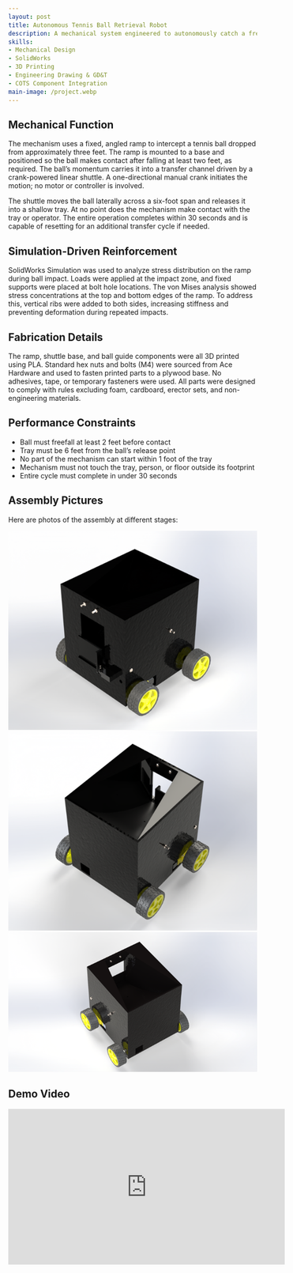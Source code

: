 ```yaml
---
layout: post
title: Autonomous Tennis Ball Retrieval Robot
description: A mechanical system engineered to autonomously catch a free-falling tennis ball and deliver it six feet into a tray within 30 seconds. Built under strict design constraints, it uses a single input to activate, operates without human contact during motion, and adheres to rules prohibiting non-engineering materials, kit-based components, and temporary fasteners. The system was developed using CAD modeling, simulation, and digital manufacturing, with custom parts designed to proper tolerancing and GD&T standards for accurate fit and function. All components were fabricated using approved methods such as 3D printing to ensure compliance and reliability.
skills: 
- Mechanical Design
- SolidWorks
- 3D Printing
- Engineering Drawing & GD&T
- COTS Component Integration
main-image: /project.webp
---
```

## Mechanical Function

The mechanism uses a fixed, angled ramp to intercept a tennis ball dropped from approximately three feet. The ramp is mounted to a base and positioned so the ball makes contact after falling at least two feet, as required. The ball’s momentum carries it into a transfer channel driven by a crank-powered linear shuttle. A one-directional manual crank initiates the motion; no motor or controller is involved.

The shuttle moves the ball laterally across a six-foot span and releases it into a shallow tray. At no point does the mechanism make contact with the tray or operator. The entire operation completes within 30 seconds and is capable of resetting for an additional transfer cycle if needed.

## Simulation-Driven Reinforcement

SolidWorks Simulation was used to analyze stress distribution on the ramp during ball impact. Loads were applied at the impact zone, and fixed supports were placed at bolt hole locations. The von Mises analysis showed stress concentrations at the top and bottom edges of the ramp. To address this, vertical ribs were added to both sides, increasing stiffness and preventing deformation during repeated impacts.

## Fabrication Details

The ramp, shuttle base, and ball guide components were all 3D printed using PLA. Standard hex nuts and bolts (M4) were sourced from Ace Hardware and used to fasten printed parts to a plywood base. No adhesives, tape, or temporary fasteners were used. All parts were designed to comply with rules excluding foam, cardboard, erector sets, and non-engineering materials.

## Performance Constraints

- Ball must freefall at least 2 feet before contact  
- Tray must be 6 feet from the ball’s release point  
- No part of the mechanism can start within 1 foot of the tray  
- Mechanism must not touch the tray, person, or floor outside its footprint  
- Entire cycle must complete in under 30 seconds  

## Assembly Pictures

Here are photos of the assembly at different stages:

![Assembly Picture 1](/_projects/Autonomous%20Tennis%20Ball%20Retrieval%20Robot/CHP%20PIC%201.png)
![Assembly Picture 2](/_projects/Autonomous%20Tennis%20Ball%20Retrieval%20Robot/CHP%20PIC%202.png)
![Assembly Picture 3](/_projects/Autonomous%20Tennis%20Ball%20Retrieval%20Robot/CHP%20PIC%203.png)

## Demo Video

<iframe width="560" height="315" src="https://www.youtube.com/embed/cayjFbJfd4g" 
title="Tennis Ball Transfer Mechanism Demo" frameborder="0" allowfullscreen></iframe>

